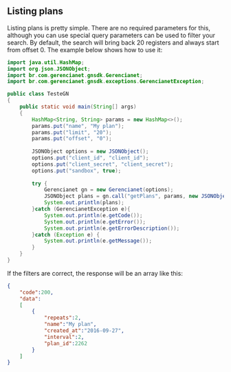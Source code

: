 ## Listing plans

Listing plans is pretty simple. There are no required parameters for this, although you can use special query parameters can be used to filter your search.
By default, the search will bring back 20 registers and always start from offset 0.
The example below shows how to use it:

```java
import java.util.HashMap;
import org.json.JSONObject;
import br.com.gerencianet.gnsdk.Gerencianet;
import br.com.gerencianet.gnsdk.exceptions.GerencianetException;

public class TesteGN 
{
	public static void main(String[] args)
	{
		HashMap<String, String> params = new HashMap<>();
		params.put("name", "My plan");
		params.put("limit", "20");
		params.put("offset", "0");
		
		JSONObject options = new JSONObject();
		options.put("client_id", "client_id");
		options.put("client_secret", "client_secret");
		options.put("sandbox", true); 
		
		try {
			Gerencianet gn = new Gerencianet(options);
			JSONObject plans = gn.call("getPlans", params, new JSONObject());
			System.out.println(plans);
		}catch (GerencianetException e){
			System.out.println(e.getCode());
			System.out.println(e.getError());
			System.out.println(e.getErrorDescription());
		}catch (Exception e) {
			System.out.println(e.getMessage());
		}
	}
}

```

If the filters are correct, the response will be an array like this:
```json
{
	"code":200,
	"data":
	[
		{	
			"repeats":2,
			"name":"My plan",
			"created_at":"2016-09-27",
			"interval":2,
			"plan_id":2262
		}
	]
}

```
